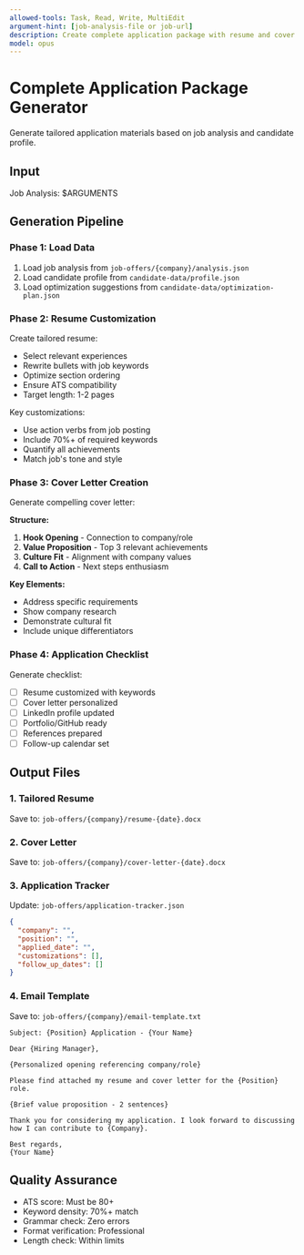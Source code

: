 ```yaml
---
allowed-tools: Task, Read, Write, MultiEdit
argument-hint: [job-analysis-file or job-url]
description: Create complete application package with resume and cover letter
model: opus
---
```


# Complete Application Package Generator

Generate tailored application materials based on job analysis and candidate profile.

## Input
Job Analysis: $ARGUMENTS

## Generation Pipeline

### Phase 1: Load Data
1. Load job analysis from `job-offers/{company}/analysis.json`
2. Load candidate profile from `candidate-data/profile.json`
3. Load optimization suggestions from `candidate-data/optimization-plan.json`

### Phase 2: Resume Customization
Create tailored resume:
- Select relevant experiences
- Rewrite bullets with job keywords
- Optimize section ordering
- Ensure ATS compatibility
- Target length: 1-2 pages

Key customizations:
- Use action verbs from job posting
- Include 70%+ of required keywords
- Quantify all achievements
- Match job's tone and style

### Phase 3: Cover Letter Creation
Generate compelling cover letter:

**Structure:**
1. **Hook Opening** - Connection to company/role
2. **Value Proposition** - Top 3 relevant achievements
3. **Culture Fit** - Alignment with company values
4. **Call to Action** - Next steps enthusiasm

**Key Elements:**
- Address specific requirements
- Show company research
- Demonstrate cultural fit
- Include unique differentiators

### Phase 4: Application Checklist
Generate checklist:
- [ ] Resume customized with keywords
- [ ] Cover letter personalized
- [ ] LinkedIn profile updated
- [ ] Portfolio/GitHub ready
- [ ] References prepared
- [ ] Follow-up calendar set

## Output Files

### 1. Tailored Resume
Save to: `job-offers/{company}/resume-{date}.docx`

### 2. Cover Letter
Save to: `job-offers/{company}/cover-letter-{date}.docx`

### 3. Application Tracker
Update: `job-offers/application-tracker.json`
```json
{
  "company": "",
  "position": "",
  "applied_date": "",
  "customizations": [],
  "follow_up_dates": []
}
```

### 4. Email Template
Save to: `job-offers/{company}/email-template.txt`
```
Subject: {Position} Application - {Your Name}

Dear {Hiring Manager},

{Personalized opening referencing company/role}

Please find attached my resume and cover letter for the {Position} role.

{Brief value proposition - 2 sentences}

Thank you for considering my application. I look forward to discussing how I can contribute to {Company}.

Best regards,
{Your Name}
```

## Quality Assurance
- ATS score: Must be 80+
- Keyword density: 70%+ match
- Grammar check: Zero errors
- Format verification: Professional
- Length check: Within limits